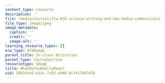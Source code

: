 ```yaml
---
content_type: resource
description: ''
file: /media/courses/21w-035-science-writing-and-new-media-communicating-science-to-the-public-fall-2016/3053fee5e13c7c93e9466cf417b6742b_WhatDoYouReallyMean.jpg
file_type: image/jpeg
image_metadata:
  caption: ''
  credit: ''
  image-alt: ''
learning_resource_types: []
ocw_type: OCWImage
parent_title: In-class Activities
parent_type: CourseSection
resourcetype: Image
title: WhatDoYouReallyMean?
uid: 3053fee5-e13c-7c93-e946-6cf417b6742b
---
```


